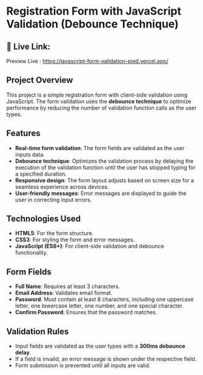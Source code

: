 # Registration Form with JavaScript Validation (Debounce Technique)
## 🔗 Live Link: 
Preview Live : https://javascript-form-validation-pied.vercel.app/

## Project Overview
This project is a simple registration form with client-side validation using JavaScript. The form validation uses the **debounce technique** to optimize performance by reducing the number of validation function calls as the user types.

## Features
- **Real-time form validation**: The form fields are validated as the user inputs data.
- **Debounce technique**: Optimizes the validation process by delaying the execution of the validation function until the user has stopped typing for a specified duration.
- **Responsive design**: The form layout adjusts based on screen size for a seamless experience across devices.
- **User-friendly messages**: Error messages are displayed to guide the user in correcting input errors.

## Technologies Used
- **HTML5**: For the form structure.
- **CSS3**: For styling the form and error messages.
- **JavaScript (ES6+)**: For client-side validation and debounce functionality.

## Form Fields
- **Full Name**: Requires at least 3 characters.
- **Email Address**: Validates email format.
- **Password**: Must contain at least 8 characters, including one uppercase letter, one lowercase letter, one number, and one special character.
- **Confirm Password**: Ensures that the password matches.

## Validation Rules
- Input fields are validated as the user types with a **300ms debounce delay**.
- If a field is invalid, an error message is shown under the respective field.
- Form submission is prevented until all inputs are valid.

